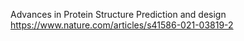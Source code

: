 Advances in Protein Structure Prediction and design
https://www.nature.com/articles/s41586-021-03819-2
